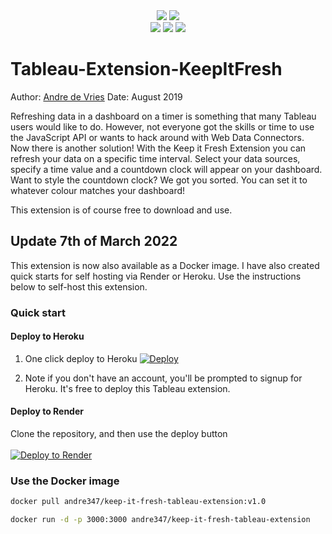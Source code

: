 <div align="center">
<img src="https://img.shields.io/github/license/TheInformationLab/Tableau-Extension-KeepItFresh" />
<img src="https://img.shields.io/github/languages/top/TheInformationLab/Tableau-Extension-KeepItFresh" />
</div>
<div align="center">
<img src="https://img.shields.io/github/package-json/dependency-version/TheInformationLab/Tableau-Extension-KeepItFresh/react?filename=package.json" />
<img src="https://img.shields.io/github/package-json/dependency-version/TheInformationLab/Tableau-Extension-KeepItFresh/@tableau/tableau-ui?filename=package.json" />
<img src="https://img.shields.io/github/package-json/dependency-version/TheInformationLab/Tableau-Extension-KeepItFresh/react-router-dom?filename=package.json" />

</div>

# Tableau-Extension-KeepItFresh

Author: [Andre de Vries](https://github.com/andre347)
Date: August 2019

Refreshing data in a dashboard on a timer is something that many Tableau users would like to do. However, not everyone got the skills or time to use the JavaScript API or wants to hack around with Web Data Connectors. Now there is another solution! With the Keep it Fresh Extension you can refresh your data on a specific time interval. Select your data sources, specify a time value and a countdown clock will appear on your dashboard. Want to style the countdown clock? We got you sorted. You can set it to whatever colour matches your dashboard!

This extension is of course free to download and use.

## Update 7th of March 2022

This extension is now also available as a Docker image. I have also created quick starts for self hosting via Render or Heroku. Use the instructions below to self-host this extension.

### Quick start

#### Deploy to Heroku

1. One click deploy to Heroku
   [![Deploy](https://www.herokucdn.com/deploy/button.svg)](https://heroku.com/deploy?template=https://github.com/TheInformationLab/Tableau-Extension-KeepItFresh)

1. Note if you don't have an account, you'll be prompted to signup for Heroku. It's free to deploy this Tableau extension.

#### Deploy to Render

Clone the repository, and then use the deploy button
</br></br>
[![Deploy to Render](https://render.com/images/deploy-to-render-button.svg)](https://render.com/deploy)

### Use the Docker image

```zsh
docker pull andre347/keep-it-fresh-tableau-extension:v1.0
```

```zsh
docker run -d -p 3000:3000 andre347/keep-it-fresh-tableau-extension
```
